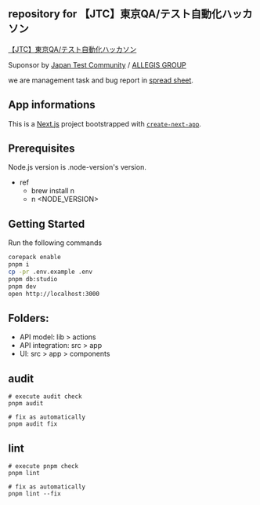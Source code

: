 ## repository for 【JTC】東京QA/テスト自動化ハッカソン

[【JTC】東京QA/テスト自動化ハッカソン](https://japantestcommunity.connpass.com/event/322507/)

Suponsor by [Japan Test Community](https://japantestcommunity.connpass.com/) / [ALLEGIS GROUP](https://www.allegisgroup.com/en)

we are management task and bug report in [spread sheet](https://docs.google.com/spreadsheets/d/1cF4rokWP3sZ98h_SvTdifVYk9Pqju32Vk1mVuT_3LOc/edit?gid=424652839).

## App informations

This is a [Next.js](https://nextjs.org/) project bootstrapped with [`create-next-app`](https://github.com/vercel/next.js/tree/canary/packages/create-next-app).

## Prerequisites

Node.js version is .node-version's version. 
  - ref
    - brew install n
    - n <NODE_VERSION>

## Getting Started
Run the following commands

```bash
corepack enable
pnpm i
cp -pr .env.example .env
pnpm db:studio 
pnpm dev
open http://localhost:3000
```

## Folders:
- API model: lib > actions 
- API integration: src > app 
- UI: src > app > components


## audit

```
# execute audit check
pnpm audit

# fix as automatically
pnpm audit fix
```

## lint

```
# execute pnpm check
pnpm lint

# fix as automatically
pnpm lint --fix
```
